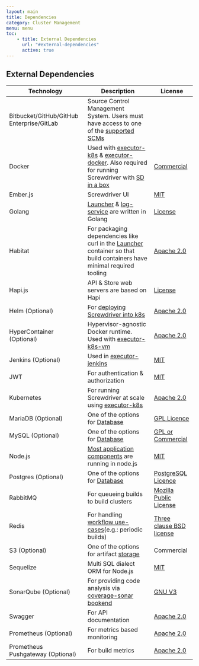 ```yaml
---
layout: main
title: Dependencies
category: Cluster Management
menu: menu
toc:
    - title: External Dependencies
      url: "#external-dependencies"
      active: true
---
```

## External Dependencies

 | Technology             | Description | License |
 | ----                   | ----        | ----    |
 | Bitbucket/GitHub/GitHub Enterprise/GitLab | Source Control Management System. Users must have access to one of the [supported SCMs](../user-guide/scm) |         |
 | Docker                 | Used with [executor-k8s](https://github.com/screwdriver-cd/executor-k8s) & [executor-docker](https://github.com/screwdriver-cd/executor-docker). Also required for running Screwdriver with [SD in a box](https://github.com/screwdriver-cd/in-a-box)  | [Commercial](https://www.docker.com/pricing/) |
 | Ember.js               | Screwdriver UI            | [MIT](https://github.com/emberjs/ember.js/blob/master/LICENSE)         |
 | Golang                 | [Launcher](https://github.com/screwdriver-cd/launcher) & [log-service](https://github.com/screwdriver-cd/log-service) are written in Golang  | [License](https://golang.org/LICENSE) |
 | Habitat                | For packaging dependencies like curl in the [Launcher](https://github.com/screwdriver-cd/launcher) container so that build containers have minimal required tooling | [Apache 2.0](https://www.habitat.sh/legal/licensing) |
 | Hapi.js                | API & Store web servers are based on Hapi | [License](https://github.com/hapijs/hapijs.com/blob/master/LICENSE)        |
 | Helm (Optional)           | For [deploying Screwdriver into k8s](https://github.com/screwdriver-cd/screwdriver-chart) | [Apache 2.0](https://github.com/helm/helm/blob/master/LICENSE) |
 | HyperContainer (Optional) | Hypervisor-agnostic Docker runtime. Used with [executor-k8s-vm](https://github.com/screwdriver-cd/executor-k8s-vm) | [Apache 2.0](https://github.com/hyperhq/hyperd/blob/master/LICENSE) |
 | Jenkins (Optional)     | Used in [executor-jenkins](https://github.com/screwdriver-cd/executor-jenkins)  | [MIT](https://www.jenkins.io/doc/developer/publishing/preparation/#license) |
 | JWT                    | For authentication & authorization | [MIT](https://github.com/jsonwebtoken/jsonwebtoken.github.io/blob/master/LICENSE.txt) |
 | Kubernetes             | For running Screwdriver at scale using [executor-k8s](https://github.com/screwdriver-cd/executor-k8s) | [Apache 2.0](https://github.com/kubernetes/kubernetes/blob/master/LICENSE) |
 | MariaDB (Optional) | One of the options for [Database](https://github.com/screwdriver-cd/datastore-sequelize/) | [GPL Licence](https://mariadb.com/kb/en/library/licensing-faq/) |
 | MySQL (Optional) | One of the options for [Database](https://github.com/screwdriver-cd/datastore-sequelize/) | [GPL or Commercial](https://www.mysql.com/about/legal/) |
 | Node.js                | [Most application components](../about/contributing/where-to-contribute) are running in node.js             | [MIT](https://github.com/nodejs/node/blob/master/LICENSE) |
 | Postgres (Optional) | One of the options for [Database](https://github.com/screwdriver-cd/datastore-sequelize/) | [PostgreSQL Licence](https://opensource.org/licenses/postgresql) |
 | RabbitMQ               | For queueing builds to build clusters | [Mozilla Public License](https://www.rabbitmq.com/mpl.html) |
 | Redis                  | For handling [workflow use-cases](../user-guide/configuration/workflow)(e.g.: periodic builds) | [Three clause BSD license](https://redis.io/topics/license) |
 | S3 (Optional)           | One of the options for artifact [storage](https://github.com/screwdriver-cd/store) | Commercial |
 | Sequelize              | Multi SQL dialect ORM for Node.js | [MIT](https://github.com/sequelize/sequelize/blob/master/LICENSE) |
 | SonarQube (Optional)   | For providing code analysis via [coverage-sonar bookend](https://github.com/screwdriver-cd/coverage-sonar) | [GNU V3](https://www.sonarqube.org/downloads/license) |
 | Swagger                | For API documentation | [Apache 2.0](https://swagger.io/license) |
 | Prometheus (Optional)   | For metrics based monitoring | [Apache 2.0](https://github.com/prometheus/prometheus/blob/master/LICENSE) |
 | Prometheus Pushgateway (Optional) | For build metrics  | [Apache 2.0](https://github.com/prometheus/pushgateway/blob/master/LICENSE) |

